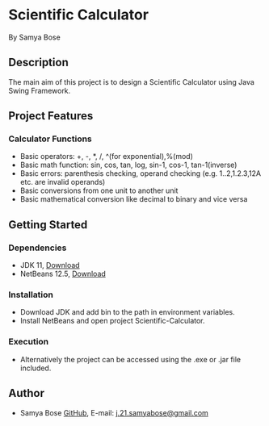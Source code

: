 # Scientific Calculator
By Samya Bose
## Description
The main aim of this project is to design a Scientific Calculator using Java Swing Framework.
## Project Features
### Calculator Functions
* Basic operators: +, -, *, /, ^(for exponential),%(mod)
* Basic math function: sin, cos, tan, log, sin-1, cos-1, tan-1(inverse)
* Basic errors: parenthesis checking, operand checking (e.g. 1..2,1.2.3,12A etc. are invalid operands)
* Basic conversions from one unit to another unit
* Basic mathematical conversion like decimal to binary and vice versa
## Getting Started
### Dependencies
* JDK 11, [Download](https://www.oracle.com/in/java/technologies/javase/jdk11-archive-downloads.html#license-lightbox)
* NetBeans 12.5, [Download](https://netbeans.apache.org/download/nb125/nb125.html)
### Installation
* Download JDK and add bin to the path in environment variables.
* Install NetBeans and open project Scientific-Calculator.
### Execution
* Alternatively the project can be accessed using the .exe or .jar file included.
## Author
* Samya Bose [GitHub](https://github.com/samya-ravenXI),  E-mail: j.21.samyabose@gmail.com
